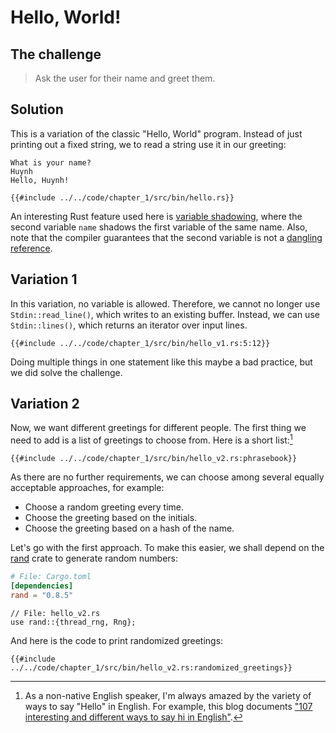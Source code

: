 # Hello, World!

## The challenge

> Ask the user for their name and greet them.

## Solution
This is a variation of the classic "Hello, World" program. Instead of just printing out a fixed string,
we to read a string use it in our greeting:

```
What is your name?
Huynh
Hello, Huynh!
```

```rust,noplayground
{{#include ../../code/chapter_1/src/bin/hello.rs}}
```
An interesting Rust feature used here is [variable shadowing](https://en.wikipedia.org/wiki/Variable_shadowing),
where the second variable `name` shadows the first variable of the same name. Also, note that
the compiler guarantees that the second variable is not a
[dangling reference](https://doc.rust-lang.org/book/ch04-02-references-and-borrowing.html#dangling-references).

## Variation 1
In this variation, no variable is allowed. Therefore, we cannot no longer use `Stdin::read_line()`,
which writes to an existing buffer.
Instead, we can use `Stdin::lines()`, which returns an iterator over input lines.

```rust,noplayground
{{#include ../../code/chapter_1/src/bin/hello_v1.rs:5:12}}
```

Doing multiple things in one statement like this maybe a bad practice, but we did solve the challenge.

## Variation 2
Now, we want different greetings for different people. The first thing we need to add is a list of
greetings to choose from. Here is a short list:[^1]

```rust,noplayground
{{#include ../../code/chapter_1/src/bin/hello_v2.rs:phrasebook}}
```

As there are no further requirements, we can choose among several equally acceptable approaches, for example:
- Choose a random greeting every time.
- Choose the greeting based on the initials.
- Choose the greeting based on a hash of the name.

Let's go with the first approach. To make this easier, we shall depend on the [rand](https://crates.io/crates/rand)
crate to generate random numbers:

```toml
# File: Cargo.toml
[dependencies]
rand = "0.8.5"
```

```rust,noplayground
// File: hello_v2.rs
use rand::{thread_rng, Rng};
```

And here is the code to print randomized greetings:

```rust,noplayground
{{#include ../../code/chapter_1/src/bin/hello_v2.rs:randomized_greetings}}
```

[^1]: As a non-native English speaker, I'm always amazed by the variety of ways to say "Hello" in English.
For example, this blog documents ["107 interesting and different ways to say hi in English"](https://www.berlitz.com/blog/hello-in-english).
